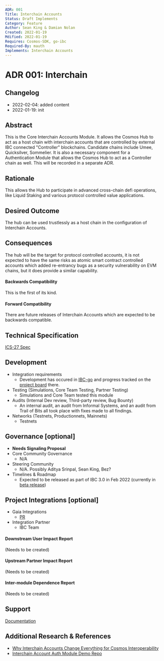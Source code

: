 ```yaml
---
ADR: 001
Title: Interchain Accounts
Status: Draft Implements
Category: Feature
Author: Sean King & Damian Nolan
Created: 2022-01-19
Mdified: 2022-01-19
Requires: Cosmos-SDK, go-ibc
Required-By: mauth
Implements: Interchain Accounts
---
```


# ADR 001: Interchain

## Changelog

- 2022-02-04: added content
- 2022-01-19: init

## Abstract

This is the Core Interchain Accounts Module. It allows the Cosmos Hub to act as a host chain with interchain accounts that are controlled by external IBC connected "Controller" blockchains. Candidate chains include Umee, Quicksilver, Sommelier. It is also a necessary component for a Authentication Module that allows the Cosmos Hub to act as a Controller chain as well. This will be recorded in a separate ADR.

## Rationale
This allows the Hub to participate in advanced cross-chain defi operations, like Liquid Staking and various protocol controlled value applications.

## Desired Outcome
The hub can be used trustlessly as a host chain in the configuration of Interchain Accounts.

## Consequences
The hub will be the target for protocol controlled accounts, it is not expected to have the same risks as atomic smart contract controlled accounts which added re-entrancy bugs as a security vulnerability on EVM chains, but it does provide a similar capability.

#### Backwards Compatibility
This is the first of its kind.

#### Forward Compatibility
There are future releases of Interchain Accounts which are expected to be backwards compatible.

## Technical Specification
[ICS-27 Spec](https://github.com/cosmos/ibc/blob/master/spec/app/ics-027-interchain-accounts/README.md)

## Development
- Integration requirements
  - Development has occured in [IBC-go](https://github.com/cosmos/ibc-go) and progress tracked on the [project board](https://github.com/orgs/cosmos/projects/7/views/7) there.
- Testing (Simulations, Core Team Testing, Partner Testing)
  - Simulations and Core Team tested this module
- Audits (Internal Dev review, Third-party review, Bug Bounty)
  - An internal audit, an audit from Informal Systems, and an audit from Trail of Bits all took place with fixes made to all findings.
- Networks (Testnets, Productionnets, Mainnets)
  - Testnets

## Governance [optional]
- **Needs Signaling Proposal**
- Core Community Governance
  -  N/A
- Steering Community
  -  N/A. Possibly Aditya Srinpal, Sean King, Bez?
- Timelines & Roadmap
  - Expected to be released as part of IBC 3.0 in Feb 2022 (currently in [beta release](https://github.com/cosmos/ibc-go/releases/tag/v3.0.0-beta1))

## Project Integrations [optional]
- Gaia Integrations
  - [PR](https://github.com/cosmos/gaia/pull/1150)
- Integration Partner
  - IBC Team

#### Downstream User Impact Report
(Needs to be created)

#### Upstream Partner Impact Report
(Needs to be created)

#### Inter-module Dependence Report
(Needs to be created)

## Support
[Documentation](https://ibc.cosmos.network/main/app-modules/interchain-accounts/overview.html)

## Additional Research & References
 * [Why Interchain Accounts Change Everything for Cosmos Interoperability](https://medium.com/chainapsis/why-interchain-accounts-change-everything-for-cosmos-interoperability-59c19032bf11)
 * [Interchain Account Auth Module Demo Repo](https://github.com/cosmos/interchain-accounts)
